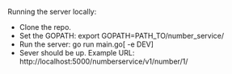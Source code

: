 Running the server locally:
  - Clone the repo.
  - Set the GOPATH: export GOPATH=PATH_TO/number_service/
  - Run the server: go run main.go[ -e DEV]
  - Sever should be up. Example URL: http://localhost:5000/numberservice/v1/number/1/
